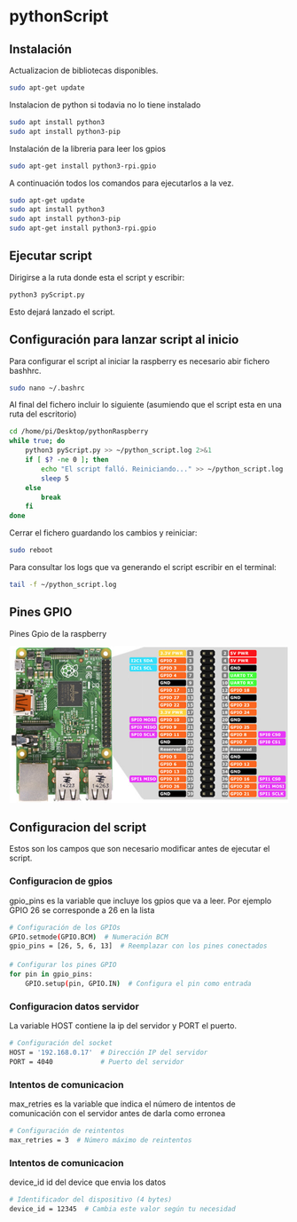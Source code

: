 # pythonScript

## Instalación

Actualizacion de bibliotecas disponibles.
```bash
sudo apt-get update
```
Instalacion de python si todavia no lo tiene instalado 

```bash
sudo apt install python3
sudo apt install python3-pip
```


Instalación de la libreria para leer los gpios
```bash
sudo apt-get install python3-rpi.gpio
```

A continuación todos los comandos para ejecutarlos a la vez.

```bash
sudo apt-get update
sudo apt install python3
sudo apt install python3-pip
sudo apt-get install python3-rpi.gpio
```

## Ejecutar script

Dirigirse a la ruta donde esta el script y escribir:

```bash
python3 pyScript.py
```

Esto dejará lanzado el script.

## Configuración para lanzar script al inicio

Para configurar el script al iniciar la raspberry es necesario abir fichero bashhrc.

```bash
sudo nano ~/.bashrc
```
Al final del fichero incluir lo siguiente (asumiendo que el script esta en una ruta del escritorio)

```bash
cd /home/pi/Desktop/pythonRaspberry
while true; do
    python3 pyScript.py >> ~/python_script.log 2>&1
    if [ $? -ne 0 ]; then
        echo "El script falló. Reiniciando..." >> ~/python_script.log
        sleep 5
    else
        break
    fi
done
```

Cerrar el fichero guardando los cambios y reiniciar:

```bash
sudo reboot
```

Para consultar los logs que va generando el script escribir en el terminal:

```bash
tail -f ~/python_script.log
```


## Pines GPIO

Pines Gpio de la raspberry

![Pines gpio](pines-gpio.jpg)

## Configuracion del script

Estos son los campos que son necesario modificar antes de ejecutar el script.

### Configuracion de gpios

gpio_pins es la variable que incluye los gpios que va a leer.
Por ejemplo GPIO 26 se corresponde a 26 en la lista

```bash
# Configuración de los GPIOs
GPIO.setmode(GPIO.BCM)  # Numeración BCM
gpio_pins = [26, 5, 6, 13]  # Reemplazar con los pines conectados

# Configurar los pines GPIO
for pin in gpio_pins:
    GPIO.setup(pin, GPIO.IN)  # Configura el pin como entrada
```
### Configuracion datos servidor

La variable HOST contiene la ip del servidor y PORT el puerto.

```bash
# Configuración del socket
HOST = '192.168.0.17'  # Dirección IP del servidor
PORT = 4040            # Puerto del servidor
```
### Intentos de comunicacion

max_retries es la variable que indica el número de intentos de comunicación con el servidor antes de darla como erronea

```bash
# Configuración de reintentos
max_retries = 3  # Número máximo de reintentos
```
### Intentos de comunicacion

device_id id del device que envia los datos

```bash
# Identificador del dispositivo (4 bytes)
device_id = 12345  # Cambia este valor según tu necesidad

```

